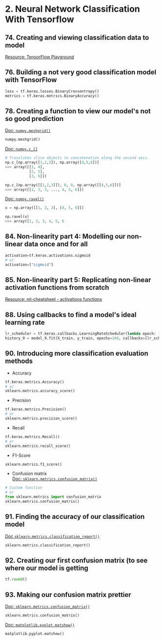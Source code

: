 # 2. Neural Network Classification With Tensorflow
## 74. Creating and viewing classification data to model
[Resource: TensorFlow Playground](https://playground.tensorflow.org/#activation=tanh&batchSize=10&dataset=circle&regDataset=reg-plane&learningRate=0.03&regularizationRate=0&noise=0&networkShape=4,2&seed=0.00227&showTestData=false&discretize=false&percTrainData=50&x=true&y=true&xTimesY=false&xSquared=false&ySquared=false&cosX=false&sinX=false&cosY=false&sinY=false&collectStats=false&problem=classification&initZero=false&hideText=false)<br>

## 76. Building a not very good classification model with TensorFlow
```python
loss = tf.keras.losses.BinaryCrossentropy()
metrics = tf.keras.metrics.BinaryAccuracy()
```

## 78. Creating a function to view our model's not so good prediction
[Doc: `numpy.meshgrid()`](https://numpy.org/doc/stable/reference/generated/numpy.meshgrid.html)<br>
```python
numpy.meshgrid()
```
[Doc: `numpy.c_[]`](https://numpy.org/doc/stable/reference/generated/numpy.c_.html)<br>
```python
# Translates slice objects to concatenation along the second axis.
np.c_[np.array([1,2,3]), np.array([4,5,6])]
>>> array([[1, 4],
           [2, 5],
           [3, 6]])

np.c_[np.array([[1,2,3]]), 0, 0, np.array([[4,5,6]])]
>>> array([[1, 2, 3, ..., 4, 5, 6]])
```
[Doc: `numpy.ravel()`](https://numpy.org/doc/stable/reference/generated/numpy.ravel.html)<br>
```python
x = np.array([[1, 2, 3], [4, 5, 6]])

np.ravel(x)
>>> array([1, 2, 3, 4, 5, 6
```

## 84. Non-linearity part 4: Modelling our non-linear data once and for all
```python
activation=tf.keras.activations.sigmoid
# or
activation=["sigmoid"]
```

## 85. Non-linearity part 5: Replicating non-linear activation functions from scratch
[Resource: ml-cheatsheet - activations functions](https://www.udemy.com/course/tensorflow-developer-certificate-machine-learning-zero-to-mastery/learn/lecture/24957122#overview)<br>

## 88. Using callbacks to find a model's ideal learning rate
```python
lr_scheduler = tf.keras.callbacks.LearningRateScheduler(lambda epoch: 1e-4 * 10**(epoch/20))
history_9 = model_9.fit(X_train, y_train, epochs=100, callbacks=[lr_scheduler])
```

## 90. Introducing more classification evaluation methods
- Accuracy
```python
tf.keras.metrics.Accuracy()
# or
sklearn.metrics.accuracy_score()
```
- Precision
```python
tf.keras.metrics.Precision()
# or
sklearn.metrics.precision_score()
```
- Recall
```python
tf.keras.metrics.Recall()
# or
sklearn.metrics.recall_score()
```
- F1-Score
```python
sklearn.metrics.f1_score()
```
- Confusion matrix<br>
[Doc: `sklearn.metrics.confusion_matrix()`](https://scikit-learn.org/stable/modules/generated/sklearn.metrics.confusion_matrix.html#sklearn-metrics-confusion-matrix)<br>
```python
# Custom function
# or
from sklearn.metrics import confusion_matrix
sklearn.metrics.confusion_matrix()
```
## 91. Finding the accuracy of our classification model
[Doc `sklearn.metrics.classification_report()`](https://scikit-learn.org/stable/modules/generated/sklearn.metrics.classification_report.html)<br>
```python
sklearn.metrics.classification_report()
```

## 92. Creating our first confusion matrix (to see where our model is getting
```python
tf.round()
```

## 93. Making our confusion matrix prettier
[Doc: `sklearn.metrics.confusion_matrix()`](https://scikit-learn.org/stable/modules/generated/sklearn.metrics.confusion_matrix.html)<br>
```python
sklearn.metrics.confusion_matrix()
```
[Doc: `matplotlib.pyplot.matshow()`](https://matplotlib.org/stable/api/_as_gen/matplotlib.pyplot.matshow.html#matplotlib.pyplot.matshow)<br>
```python
matplotlib.pyplot.matshow()
```